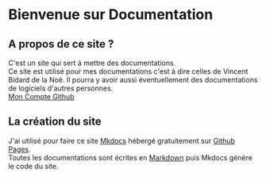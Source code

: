# Bienvenue sur Documentation


## A propos de ce site ?

C'est un site qui sert à mettre des documentations.  
Ce site est utilisé pour mes documentations c'est à dire celles de Vincent Bidard de la Noë. Il pourra y avoir aussi éventuellement des documentations de logiciels d'autres personnes.  
[Mon Compte Github](https://github.com/Vinz2008)

## La création du site 

J'ai utilisé pour faire ce site [Mkdocs](https://www.mkdocs.org/) hébergé gratuitement sur [Github Pages](https://pages.github.com/).  
Toutes les documentations sont écrites en [Markdown](https://www.markdownguide.org/) puis Mkdocs génère le code du site.
